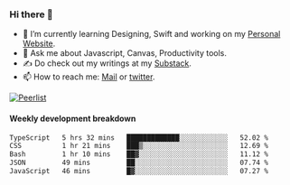 ### Hi there 👋

- 🌱 I’m currently learning Designing, Swift and working on my [Personal Website](https://kvaishak.com/).
- 💬 Ask me about Javascript, Canvas,  Productivity tools. 
- :writing_hand: Do check out my writings at my [Substack](https://kvaishak.substack.com/).
- 📫 How to reach me: [Mail](mailto:vaishak.kaippanchery@gmail.com) or [twitter](https://twitter.com/kvaishack).

[![Peerlist](https://github-readme-badge.peerlist.io/api/vaishak)](https://peerlist.io/vaishak)

#### Weekly development breakdown

<!--START_SECTION:waka-->

```txt
TypeScript   5 hrs 32 mins   █████████████░░░░░░░░░░░░   52.02 %
CSS          1 hr 21 mins    ███▒░░░░░░░░░░░░░░░░░░░░░   12.69 %
Bash         1 hr 10 mins    ██▓░░░░░░░░░░░░░░░░░░░░░░   11.12 %
JSON         49 mins         ██░░░░░░░░░░░░░░░░░░░░░░░   07.74 %
JavaScript   46 mins         █▓░░░░░░░░░░░░░░░░░░░░░░░   07.27 %
```

<!--END_SECTION:waka-->
